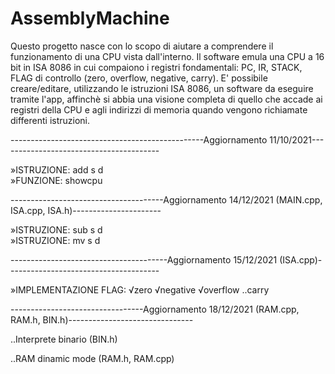 # AssemblyMachine

Questo progetto nasce con lo scopo di aiutare a comprendere il funzionamento di una CPU vista dall'interno.
Il software emula una CPU a 16 bit in ISA 8086 in cui compaiono i registri fondamentali: PC, IR, STACK, FLAG di controllo (zero, overflow, negative, carry). 
E' possibile creare/editare, utilizzando le istruzioni ISA 8086, un software da eseguire tramite l'app, affinchè si abbia una visione completa di quello che accade ai registri della CPU e agli indirizzi di memoria quando vengono richiamate differenti istruzioni.

------------------------------------------------Aggiornamento 11/10/2021----------------------------------------


»ISTRUZIONE: add s d  
»FUNZIONE: showcpu

--------------------------------------Aggiornamento 14/12/2021  (MAIN.cpp, ISA.cpp, ISA.h)----------------------
 
»ISTRUZIONE: sub s d                                                                                      
»ISTRUZIONE: mv s d


---------------------------------------Aggiornamento 15/12/2021  (ISA.cpp)--------------------------------------
 
»IMPLEMENTAZIONE FLAG:
√zero
√negative
√overflow
..carry

---------------------------------Aggiornamento 18/12/2021 (RAM.cpp, RAM.h, BIN.h)-------------------------------

..Interprete binario (BIN.h)

..RAM dinamic mode (RAM.h, RAM.cpp)
